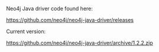 
Neo4j Java driver code found here:

https://github.com/neo4j/neo4j-java-driver/releases

Current version:

https://github.com/neo4j/neo4j-java-driver/archive/1.2.2.zip

